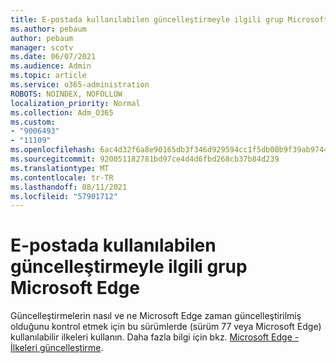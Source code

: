 ```yaml
---
title: E-postada kullanılabilen güncelleştirmeyle ilgili grup Microsoft Edge
ms.author: pebaum
author: pebaum
manager: scotv
ms.date: 06/07/2021
ms.audience: Admin
ms.topic: article
ms.service: o365-administration
ROBOTS: NOINDEX, NOFOLLOW
localization_priority: Normal
ms.collection: Adm_O365
ms.custom:
- "9006493"
- "11109"
ms.openlocfilehash: 6ac4d32f6a8e90165db3f346d929594cc1f5db00b9f39ab9744ff1e017c58af1
ms.sourcegitcommit: 920051182781bd97ce4d4d6fbd268cb37b84d239
ms.translationtype: MT
ms.contentlocale: tr-TR
ms.lasthandoff: 08/11/2021
ms.locfileid: "57901712"
---
```

# <a name="use-update-related-group-policies-available-in-microsoft-edge"></a>E-postada kullanılabilen güncelleştirmeyle ilgili grup Microsoft Edge

Güncelleştirmelerin nasıl ve ne Microsoft Edge zaman güncelleştirilmiş olduğunu kontrol etmek için bu sürümlerde (sürüm 77 veya Microsoft Edge) kullanılabilir ilkeleri kullanın. Daha fazla bilgi için bkz. [Microsoft Edge - İlkeleri güncelleştirme](https://docs.microsoft.com/DeployEdge/microsoft-edge-update-policies#available-policies).